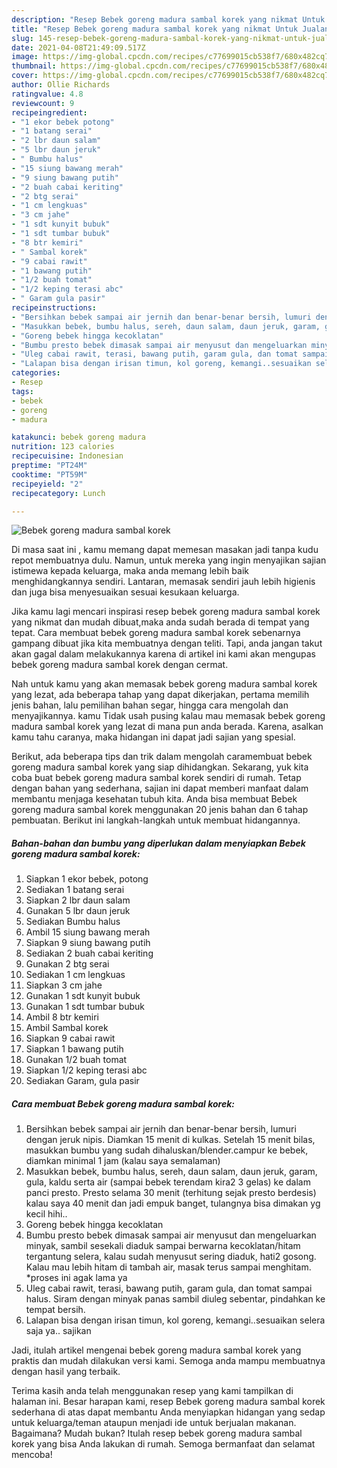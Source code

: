 ```yaml
---
description: "Resep Bebek goreng madura sambal korek yang nikmat Untuk Jualan"
title: "Resep Bebek goreng madura sambal korek yang nikmat Untuk Jualan"
slug: 145-resep-bebek-goreng-madura-sambal-korek-yang-nikmat-untuk-jualan
date: 2021-04-08T21:49:09.517Z
image: https://img-global.cpcdn.com/recipes/c77699015cb538f7/680x482cq70/bebek-goreng-madura-sambal-korek-foto-resep-utama.jpg
thumbnail: https://img-global.cpcdn.com/recipes/c77699015cb538f7/680x482cq70/bebek-goreng-madura-sambal-korek-foto-resep-utama.jpg
cover: https://img-global.cpcdn.com/recipes/c77699015cb538f7/680x482cq70/bebek-goreng-madura-sambal-korek-foto-resep-utama.jpg
author: Ollie Richards
ratingvalue: 4.8
reviewcount: 9
recipeingredient:
- "1 ekor bebek potong"
- "1 batang serai"
- "2 lbr daun salam"
- "5 lbr daun jeruk"
- " Bumbu halus"
- "15 siung bawang merah"
- "9 siung bawang putih"
- "2 buah cabai keriting"
- "2 btg serai"
- "1 cm lengkuas"
- "3 cm jahe"
- "1 sdt kunyit bubuk"
- "1 sdt tumbar bubuk"
- "8 btr kemiri"
- " Sambal korek"
- "9 cabai rawit"
- "1 bawang putih"
- "1/2 buah tomat"
- "1/2 keping terasi abc"
- " Garam gula pasir"
recipeinstructions:
- "Bersihkan bebek sampai air jernih dan benar-benar bersih, lumuri dengan jeruk nipis. Diamkan 15 menit di kulkas. Setelah 15 menit bilas, masukkan bumbu yang sudah dihaluskan/blender.campur ke bebek, diamkan minimal 1 jam (kalau saya semalaman)"
- "Masukkan bebek, bumbu halus, sereh, daun salam, daun jeruk, garam, gula, kaldu serta air (sampai bebek terendam kira2 3 gelas) ke dalam panci presto. Presto selama 30 menit (terhitung sejak presto berdesis) kalau saya 40 menit dan jadi empuk banget, tulangnya bisa dimakan yg kecil hihi.."
- "Goreng bebek hingga kecoklatan"
- "Bumbu presto bebek dimasak sampai air menyusut dan mengeluarkan minyak, sambil sesekali diaduk sampai berwarna kecoklatan/hitam tergantung selera, kalau sudah menyusut sering diaduk, hati2 gosong. Kalau mau lebih hitam di tambah air, masak terus sampai menghitam. *proses ini agak lama ya"
- "Uleg cabai rawit, terasi, bawang putih, garam gula, dan tomat sampai halus. Siram dengan minyak panas sambil diuleg sebentar, pindahkan ke tempat bersih."
- "Lalapan bisa dengan irisan timun, kol goreng, kemangi..sesuaikan selera saja ya.. sajikan"
categories:
- Resep
tags:
- bebek
- goreng
- madura

katakunci: bebek goreng madura 
nutrition: 123 calories
recipecuisine: Indonesian
preptime: "PT24M"
cooktime: "PT59M"
recipeyield: "2"
recipecategory: Lunch

---
```



![Bebek goreng madura sambal korek](https://img-global.cpcdn.com/recipes/c77699015cb538f7/680x482cq70/bebek-goreng-madura-sambal-korek-foto-resep-utama.jpg)

Di masa  saat ini , kamu memang dapat memesan masakan jadi tanpa kudu repot membuatnya dulu. Namun, untuk mereka yang ingin menyajikan sajian istimewa kepada keluarga, maka anda memang lebih baik menghidangkannya sendiri. Lantaran, memasak sendiri jauh lebih higienis dan juga bisa menyesuaikan sesuai kesukaan keluarga.

Jika kamu lagi mencari inspirasi resep bebek goreng madura sambal korek yang nikmat dan mudah dibuat,maka anda sudah berada di tempat yang tepat. Cara membuat bebek goreng madura sambal korek  sebenarnya gampang dibuat jika kita membuatnya dengan teliti. Tapi, anda jangan takut akan gagal dalam melakukannya 
karena di artikel ini kami akan mengupas bebek goreng madura sambal korek dengan cermat.  



Nah untuk kamu yang akan memasak bebek goreng madura sambal korek yang lezat, ada beberapa tahap yang dapat dikerjakan, pertama memilih jenis bahan, lalu pemilihan bahan segar, hingga cara mengolah dan menyajikannya. kamu Tidak usah pusing kalau mau memasak bebek goreng madura sambal korek yang lezat di mana pun anda berada. Karena, asalkan kamu  tahu caranya, maka hidangan ini dapat jadi sajian yang spesial.

Berikut, ada beberapa tips dan trik dalam mengolah caramembuat bebek goreng madura sambal korek yang siap dihidangkan. Sekarang, yuk kita coba buat bebek goreng madura sambal korek sendiri di rumah. Tetap dengan bahan yang sederhana, sajian ini dapat memberi manfaat dalam membantu menjaga kesehatan tubuh kita. Anda bisa membuat Bebek goreng madura sambal korek menggunakan 20 jenis bahan dan 6 tahap pembuatan. Berikut ini langkah-langkah untuk membuat hidangannya.

<!--inarticleads1-->

##### Bahan-bahan dan bumbu yang diperlukan dalam menyiapkan Bebek goreng madura sambal korek:

1. Siapkan 1 ekor bebek, potong
1. Sediakan 1 batang serai
1. Siapkan 2 lbr daun salam
1. Gunakan 5 lbr daun jeruk
1. Sediakan  Bumbu halus
1. Ambil 15 siung bawang merah
1. Siapkan 9 siung bawang putih
1. Sediakan 2 buah cabai keriting
1. Gunakan 2 btg serai
1. Sediakan 1 cm lengkuas
1. Siapkan 3 cm jahe
1. Gunakan 1 sdt kunyit bubuk
1. Gunakan 1 sdt tumbar bubuk
1. Ambil 8 btr kemiri
1. Ambil  Sambal korek
1. Siapkan 9 cabai rawit
1. Siapkan 1 bawang putih
1. Gunakan 1/2 buah tomat
1. Siapkan 1/2 keping terasi abc
1. Sediakan  Garam, gula pasir




<!--inarticleads2-->

##### Cara membuat Bebek goreng madura sambal korek:

1. Bersihkan bebek sampai air jernih dan benar-benar bersih, lumuri dengan jeruk nipis. Diamkan 15 menit di kulkas. Setelah 15 menit bilas, masukkan bumbu yang sudah dihaluskan/blender.campur ke bebek, diamkan minimal 1 jam (kalau saya semalaman)
1. Masukkan bebek, bumbu halus, sereh, daun salam, daun jeruk, garam, gula, kaldu serta air (sampai bebek terendam kira2 3 gelas) ke dalam panci presto. Presto selama 30 menit (terhitung sejak presto berdesis) kalau saya 40 menit dan jadi empuk banget, tulangnya bisa dimakan yg kecil hihi..
1. Goreng bebek hingga kecoklatan
1. Bumbu presto bebek dimasak sampai air menyusut dan mengeluarkan minyak, sambil sesekali diaduk sampai berwarna kecoklatan/hitam tergantung selera, kalau sudah menyusut sering diaduk, hati2 gosong. Kalau mau lebih hitam di tambah air, masak terus sampai menghitam. *proses ini agak lama ya
1. Uleg cabai rawit, terasi, bawang putih, garam gula, dan tomat sampai halus. Siram dengan minyak panas sambil diuleg sebentar, pindahkan ke tempat bersih.
1. Lalapan bisa dengan irisan timun, kol goreng, kemangi..sesuaikan selera saja ya.. sajikan




Jadi, itulah artikel mengenai  bebek goreng madura sambal korek  yang praktis dan mudah dilakukan versi kami. Semoga anda mampu membuatnya dengan hasil yang terbaik. 

Terima kasih anda telah menggunakan resep yang kami tampilkan di halaman ini. Besar harapan kami, resep  Bebek goreng madura sambal korek sederhana di atas dapat membantu Anda menyiapkan hidangan yang sedap untuk keluarga/teman ataupun menjadi ide untuk berjualan makanan. Bagaimana? Mudah bukan? Itulah resep bebek goreng madura sambal korek yang bisa Anda lakukan di rumah. Semoga bermanfaat dan selamat mencoba!

